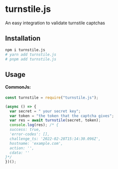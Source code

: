 # turnstile.js

An easy integration to validate turnstile captchas

## Installation

```bash
npm i turnstile.js
# yarn add turnstile.js
# pnpm add turnstile.js
```

## Usage

#### CommonJs:

```javascript
const turnstile = require("turnstile.js");

(async () => {
  var secret = " your secret key";
  var token = "the token that the captcha gives";
  var res = await turnstile(secret, token);
  console.log(res); /* {
  success: true,
  'error-codes': [],
  challenge_ts: '2022-02-28T15:14:30.096Z',
  hostname: 'example.com',
  action: '',
  cdata: ''
}*/
})();
```
